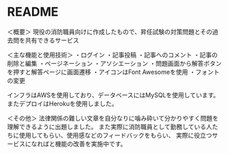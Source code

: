 # README

＜概要＞
現役の消防職員向けに作成したもので、昇任試験の対策問題とその過去問を共有できるサービス



＜主な機能と使用技術＞
・ログイン
・記事投稿
・記事へのコメント
・記事の削除と編集
・ページネーション
・アソシエーション
・問題画面から解答ボタンを押すと解答ページに画面遷移
・アイコンはFont Awesomeを使用
・フォントの変更

インフラはAWSを使用しており、データベースにはMySQLを使用しています。
またデプロイはHerokuを使用しました。

＜その他＞
法律関係の難しい文章を自分なりに噛み砕いて分かりやすく問題を理解できるように出題しました。
また実際に消防職員として勤務している人たちに使用してもらい、使用感などのフィードバックをもらい、
実際に役立つサービスになればと機能の改善を実施中です。
